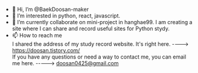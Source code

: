 - 👋 Hi, I’m @BaekDoosan-maker
- 👀 I’m interested in python, react, javascript.
- 🌱 I’m currently collaborate on mini-project in hanghae99. I am creating a site where I can share and record useful sites for Python stydy.
- 📫 How to reach me <br>
     I shared the address of my study record website. It's right here. 
     ----> https://doosan.tistory.com/ <br>
     If you have any questions or need a way to contact me, you can email me here. 
     -----> doosan0425@gmail.com <br>
<!---
BaekDoosan-maker/BaekDoosan-maker is a ✨ special ✨ repository because its `README.md` (this file) appears on your GitHub profile.
You can click the Preview link to take a look at your changes.
--->
